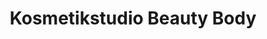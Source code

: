 ---
title: "Kosmetikstudio Beauty Body"
url: /oldenburg/kosmetikstudio-beauty-body/
shop: Kosmetik
---